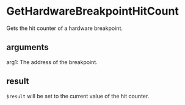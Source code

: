 # GetHardwareBreakpointHitCount

Gets the hit counter of a hardware breakpoint.

## arguments

arg1: The address of the breakpoint.

## result

`$result` will be set to the current value of the hit counter.
